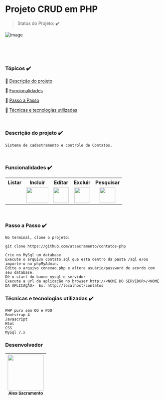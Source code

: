 <h1>Projeto CRUD em PHP</h1> 

> Status do Projeto: :heavy_check_mark:

![image](https://user-images.githubusercontent.com/3989232/145018620-06dbfdf0-227b-4226-a3b6-dc5a653eca8a.png)

<br>


<br>
<br>

### Tópicos  :heavy_check_mark:

:small_blue_diamond: [Descrição do projeto](#descrição-do-projeto-heavy_check_mark)

:small_blue_diamond: [Funcionalidades](#funcionalidades-heavy_check_mark)

:small_blue_diamond: [Passo a Passo](#passo_a_passo-heavy_check_mark)

:small_blue_diamond: [Técnicas e tecnologias utilizadas](#tecnicas_e_tecnologias_utilizadas-heavy_check_mark)

<br>

### Descrição do projeto :heavy_check_mark: 

```
Sistema de cadastramento e controle de Contatos.
```
<br>

### Funcionalidades :heavy_check_mark:
<table border=0 width="400px">
 <tr>
  <th>Listar</th>
  <th>Incluir</th>
  <th>Editar</th>
  <th>Excluir</th>
  <th>Pesquisar</th>
 </tr>
 <tr>
  <td></td>
  <td style="text-align: center"><img src="https://user-images.githubusercontent.com/3989232/145018930-2e069166-c542-4889-849d-8a1dd87d0ef2.png" width=70 height=50></td>
  <td style="text-align: center"><img src="https://user-images.githubusercontent.com/3989232/145019056-8461d63c-06ad-4d33-956e-9c63b60ba54a.png" width=50 height=50></td>
  <td style="text-align: center"><img src="https://user-images.githubusercontent.com/3989232/145019103-6b58e6cc-7480-418d-ac19-870ee8fcc576.png" width=50 height=50></td>
  <td style="text-align: center"><img src="https://user-images.githubusercontent.com/3989232/145019156-78148e28-7edb-4694-aa86-1563675cafe5.png" width=50 height=50></td>
 </tr>
</table>
<br>


### Passo a Passo :heavy_check_mark:

```
No terminal, clone o projeto: 

git clone https://github.com/atsacramento/contatos-php

Crie no MySql um database
Execute o arquivo contato.sql que esta dentro da pasta /sql e/ou importe-o no phpMyAdmin.
Edite o arquivo conexao.php e altere usuário/password de acordo com seu database.
Dê o start do banco mysql e servidor
Execute a url da aplicação no browser http://<NOME DO SERVIDOR>/<NOME DA APLICAÇÂO>  Ex: http://localhost/contatos
```

### Técnicas e tecnologias utilizadas :heavy_check_mark:

```
PHP puro sem OO e PDO
Bootstrap 4
Javascript
Html
CSS
MySql 7.x
```

### Desenvolvedor

| [<img src="https://avatars.githubusercontent.com/atsacramento" width=115><br><sub>Alex Sacramento</sub>](https://github.com/atsacramento) |
| :---: |
